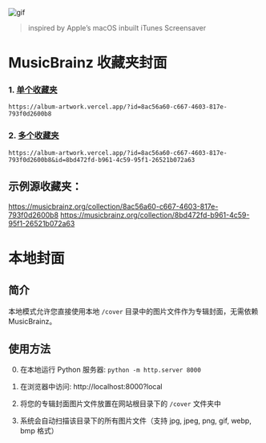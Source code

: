 ![gif](/albumartwork.gif)
> inspired by Apple’s macOS  inbuilt iTunes Screensaver

# MusicBrainz 收藏夹封面

### 1. [单个收藏夹](https://album-artwork.vercel.app/?id=8ac56a60-c667-4603-817e-793f0d2600b8)
`
https://album-artwork.vercel.app/?id=8ac56a60-c667-4603-817e-793f0d2600b8
`

### 2. [多个收藏夹](https://album-artwork.vercel.app/?id=8ac56a60-c667-4603-817e-793f0d2600b8&id=8bd472fd-b961-4c59-95f1-26521b072a63)
`
https://album-artwork.vercel.app/?id=8ac56a60-c667-4603-817e-793f0d2600b8&id=8bd472fd-b961-4c59-95f1-26521b072a63
`
## 示例源收藏夹：
https://musicbrainz.org/collection/8ac56a60-c667-4603-817e-793f0d2600b8
https://musicbrainz.org/collection/8bd472fd-b961-4c59-95f1-26521b072a63


# 本地封面

## 简介

本地模式允许您直接使用本地 `/cover` 目录中的图片文件作为专辑封面，无需依赖 MusicBrainz。

## 使用方法

0. 在本地运行 Python 服务器:  `python -m http.server 8000`

1. 在浏览器中访问: http://localhost:8000?local

2. 将您的专辑封面图片文件放置在网站根目录下的 `/cover` 文件夹中

3. 系统会自动扫描该目录下的所有图片文件（支持 jpg, jpeg, png, gif, webp, bmp 格式）
